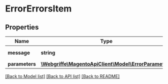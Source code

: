 # ErrorErrorsItem

## Properties
Name | Type | Description | Notes
------------ | ------------- | ------------- | -------------
**message** | **string** | Error message | [optional] 
**parameters** | [**\Webgriffe\MagentoApiClient\Model\ErrorParameters**](ErrorParameters.md) |  | [optional] 

[[Back to Model list]](../README.md#documentation-for-models) [[Back to API list]](../README.md#documentation-for-api-endpoints) [[Back to README]](../README.md)


